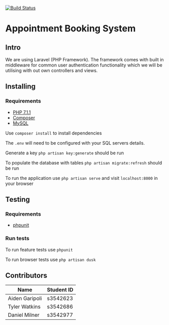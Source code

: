 [![Build Status](https://travis-ci.org/rmit-s3542623-aiden-garipoli/appointment-booking-system.svg?branch=master)](https://travis-ci.org/rmit-s3542623-aiden-garipoli/appointment-booking-system)
# Appointment Booking System

## Intro

We are using Laravel (PHP Framework). The framework comes with built in middleware for common user authentication functionality which we will be utilising with out own controllers and views. 

## Installing
### Requirements

+ [PHP 7.1.1](http://php.net/downloads.php)
+ [Composer](https://getcomposer.org/)
+ [MySQL](https://www.mysql.com/)

Use ```composer install``` to install dependencies

The ```.env``` will need to be configured with your SQL servers details.

Generate a key ```php artisan key:generate``` should be run

To populate the database with tables ```php artisan migrate:refresh``` should be run

To run the application use ```php artisan serve``` and visit ```localhost:8000``` in your browser

## Testing
### Requirements
+ [phpunit](https://phpunit.de/)

### Run tests
To run feature tests use ```phpunit```

To run browser tests use ```php artisan dusk```


## Contributors
Name | Student ID 
--- | --- 
Aiden Garipoli | s3542623
Tyler Watkins | s3542686
Daniel Milner | s3542977
